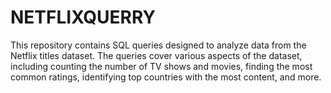 # NETFLIXQUERRY
This repository contains SQL queries designed to analyze data from the Netflix titles dataset. The queries cover various aspects of the dataset, including counting the number of TV shows and movies, finding the most common ratings, identifying top countries with the most content, and more.
